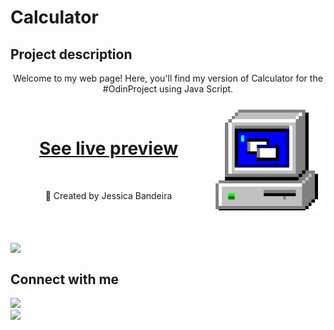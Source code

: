 # Calculator

## Project description

<p align="center">Welcome to my web page! Here, you'll find my version of Calculator for the #OdinProject using Java Script.</p>    
<img align="right" alt="PC GIF" src="https://github.com/TheDudeThatCode/TheDudeThatCode/blob/master/Assets/PC.gif" width="190" />
<br>
<h1 align="center">
    <a href="https://jessicasantosb.github.io/calculator/">See live preview</a>
</h1>
<br>
<p align="center">🚀 Created by Jessica Bandeira</p>
<br>
<br>
<br>
<img align="center" src="https://media.giphy.com/media/RK5KD6UcUpAt92zZvt/giphy.gif" />
<br>

## Connect with me 
<img src="https://github.com/TheDudeThatCode/TheDudeThatCode/blob/master/Assets/Handshake.gif" height="32px">
<div>
  <a href="https://www.linkedin.com/in/jessica-santosb/"><img src="https://img.shields.io/badge/LinkedIn-0077B5?style=for-the-badge&logo=linkedin&logoColor=white"></a>
</div>
